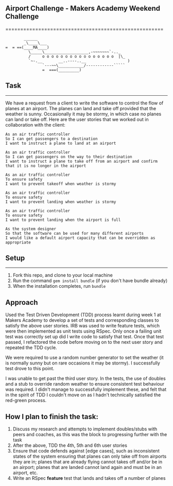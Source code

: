 ## Airport Challenge - Makers Academy Weekend Challenge
=====================================================

```
        ______
        _\____\___
=  = ==(____MA____)
          \_____\___________________,-~~~~~~~`-.._
          /     o o o o o o o o o o o o o o o o  |\_
          `~-.__       __..----..__                  )
                `---~~\___________/------------`````
                =  ===(_________)

```

## Task
-----

We have a request from a client to write the software to control the flow of planes at an airport. The planes can land and take off provided that the weather is sunny. Occasionally it may be stormy, in which case no planes can land or take off.  Here are the user stories that we worked out in collaboration with the client:

```
As an air traffic controller
So I can get passengers to a destination
I want to instruct a plane to land at an airport

As an air traffic controller
So I can get passengers on the way to their destination
I want to instruct a plane to take off from an airport and confirm that it is no longer in the airport

As an air traffic controller
To ensure safety
I want to prevent takeoff when weather is stormy

As an air traffic controller
To ensure safety
I want to prevent landing when weather is stormy

As an air traffic controller
To ensure safety
I want to prevent landing when the airport is full

As the system designer
So that the software can be used for many different airports
I would like a default airport capacity that can be overridden as appropriate
```

## Setup
-------

1. Fork this repo, and clone to your local machine
2. Run the command `gem install bundle` (if you don't have bundle already)
3. When the installation completes, run `bundle`

## Approach

Used the Test Driven Development (TDD) process learnt during week 1 at Makers Academy to develop a set of tests and corresponding classes to satisfy the above user stories. IRB was used to write feature tests, which were then implemented as unit tests using RSpec. Only once a failing unit test was correctly set up did I write code to satisfy that test. Once that test passed, I refactored the code before moving on to the next user story and repeated the TDD cycle.

We were required to use a random number generator to set the weather (it is normally sunny but on rare occasions it may be stormy). I successfully test drove to this point.

I was unable to get past the third user story. In the tests, the use of doubles and a stub to override random weather to ensure consistent test behaviour was required. I didn't manage to successfully implement these, and felt that in the spirit of TDD I couldn't move on as I hadn't technically satisfied the red-green process.

## How I plan to finish the task:

1. Discuss my research and attempts to implement doubles/stubs with peers and coaches, as this was the block to progressing further with the task
2. After the above, TDD the 4th, 5th and 6th user stories
3. Ensure that code defends against [edge cases], such as inconsistent states of the system ensuring that planes can only take off from airports they are in; planes that are already flying cannot takes off and/or be in an airport; planes that are landed cannot land again and must be in an airport, etc.
4. Write an RSpec **feature** test that lands and takes off a number of planes
